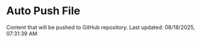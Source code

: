 # Auto Push File

Content that will be pushed to GitHub repository.
Last updated: 08/18/2025, 07:31:39 AM